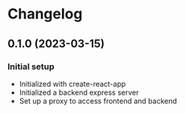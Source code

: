 # Changelog

## 0.1.0 (2023-03-15)

### Initial setup

- Initialized with create-react-app
- Initialized a backend express server
- Set up a proxy to access frontend and backend
